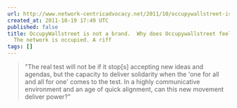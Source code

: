 ```yaml
---
url: http://www.network-centricadvocacy.net/2011/10/occupywallstreet-is-not-a-brand-why-does-occupywallstreet-feel-different-the-network-is-occupied-a-riff.html
created_at: 2011-10-19 17:49 UTC
published: false
title: OccupyWallstreet is not a brand.  Why does Occupywallstreet feel different?
  The network is occupied. A riff
tags: []
---
```


> "The real test will not be if it stop[s] accepting new ideas and agendas, but the capacity to deliver solidarity when the 'one for all and all for one' comes to the test. In a highly communicative environment and an age of quick alignment, can this new movement deliver power?"
